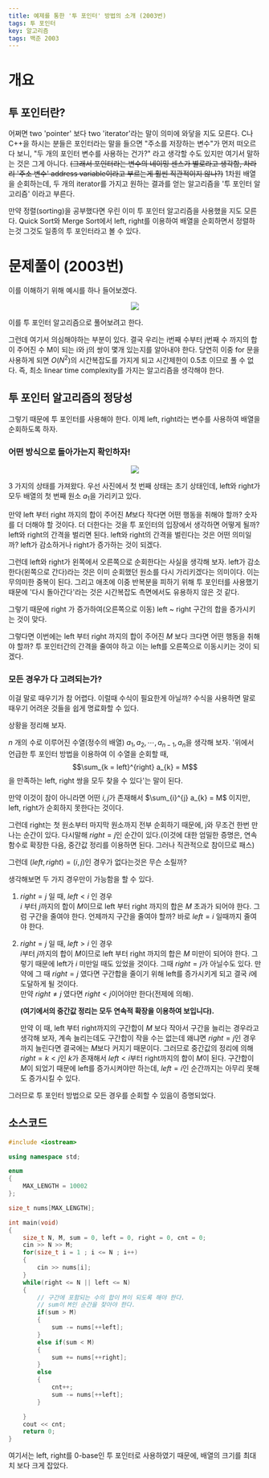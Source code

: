 ```yaml
---
title: 예제를 통한 '투 포인터' 방법의 소개 (2003번)
tags: 투 포인터
key: 알고리즘
tags: 백준 2003
---
```


# 개요

## 투 포인터란?

어쩌면 two 'pointer' 보다 two 'iterator'라는 말이 의미에 와닿을 지도 모른다. C나 C++을 하시는 분들은 포인터라는 말을 들으면 "주소를 저장하는 변수"가 먼저 떠오르다 보니, "두 개의 포인터 변수를 사용하는 건가?" 라고 생각할 수도 있지만 여기서 말하는 것은 그게 아니다. ~~(그래서 포인터라는 변수의 네이밍 센스가 별로라고 생각함, 차라리 '주소 변수' address variable이라고 부르는게 훨씬 직관적이지 않나?)~~ 1차원 배열을 순회하는데, 두 개의 iterator를 가지고 원하는 결과를 얻는 알고리즘을 '투 포인터 알고리즘' 이라고 부른다.  

만약 정렬(sorting)을 공부했다면 우린 이미 투 포인터 알고리즘을 사용했을 지도 모른다. Quick Sort와 Merge Sort에서 left, right를 이용하여 배열을 순회하면서 정렬하는것 그것도 일종의 투 포인터라고 볼 수 있다.


# 문제풀이 (2003번)

이를 이해하기 위해 예시를 하나 들어보겠다.

<center><img src="/image/2021-01-30/2003.png"></center>

이를 투 포인터 알고리즘으로 풀어보려고 한다.  

그런데 여기서 의심해야하는 부분이 있다. 결국 우리는 i번째 수부터 j번째 수 까지의 합이 주어진 수 M이 되는 i와 j의 쌍이 몇개 있는지를 알아내야 한다. 당연히 이중 for 문을 사용하게 되면 $O(N^{2})$의 시간복잡도를 가지게 되고 시간제한이 0.5초 이므로 풀 수 없다. 즉, 최소 linear time complexity를 가지는 알고리즘을 생각해야 한다.  

## 투 포인터 알고리즘의 정당성

그렇기 때문에 투 포인터를 사용해야 한다. 이제 left, right라는 변수를 사용하여 배열을 순회하도록 하자.

### 어떤 방식으로 돌아가는지 확인하자!

<center><img src="/image/2021-01-30/tp_ex.jpeg"></center>

3 가지의 상태를 가져왔다. 우선 사진에서 첫 번째 상태는 초기 상태인데, left와 right가 모두 배열의 첫 번째 원소 $a_{1}$을 가리키고 있다.  

만약 left 부터 right 까지의 합이 주어진 $M$보다 작다면 어떤 행동을 취해야 할까? 숫자를 더 더해야 할 것이다. 더 더한다는 것을 투 포인터의 입장에서 생각하면 어떻게 될까? left와 right의 간격을 벌리면 된다. left와 right의 간격을 벌린다는 것은 어떤 의미일까? left가 감소하거나 right가 증가하는 것이 되겠다.  

그런데 left와 right가 왼쪽에서 오른쪽으로 순회한다는 사실을 생각해 보자. left가 감소한다(왼쪽으로 간다)라는 것은 이미 순회했던 원소를 다시 가리키겠다는 의미이다. 이는 무의미한 중복이 된다. 그리고 애초에 이중 반복분을 피하기 위해 투 포인터를 사용했기 때문에 '다시 돌아간다'라는 것은 시간복잡도 측면에서도 유용하지 않은 것 같다.  

그렇기 때문에 right 가 증가하여(오른쪽으로 이동) left ~ right 구간의 합을 증가시키는 것이 맞다.  

그렇다면 이번에는 left 부터 right 까지의 합이 주어진 $M$ 보다 크다면 어떤 행동을 취해야 할까? 투 포인터간의 간격을 줄여야 하고 이는 left를 오른쪽으로 이동시키는 것이 되겠다.  

### 모든 경우가 다 고려되는가?

이걸 말로 때우기가 참 어렵다. 이럴때 수식이 필요한게 아닐까? 수식을 사용하면 말로 때우기 어려운 것들을 쉽게 명료화할 수 있다.  

상황을 정리해 보자.  

$n$ 개의 수로 이루어진 수열(정수의 배열) $a_{1}, a_{2}, \cdots , a_{n-1}, a_{n}$을 생각해 보자. '위에서 언급한 투 포인터 방법을 이용하여 이 수열을 순회할 때, $$\sum_{k = left}^{right} a_{k} = M$$
을 만족하는 left, right 쌍을 모두 찾을 수 있다'는 말이 된다.  

만약 이것이 참이 아니라면 어떤 $i, j$가 존재해서 $\sum_{i}^{j} a_{k} = M$ 이지만, left, right가 순회하지 못한다는 것이다.  

그런데 right는 첫 원소부터 마지막 원소까지 전부 순회하기 때문에, j와 무조건 한번 만나는 순간이 있다. 다시말해 $right = j$인 순간이 있다.(이것에 대한 엄밀한 증명은, 연속함수로 확장한 다음, 중간값 정리를 이용하면 된다. 그러나 직관적으로 참이므로 패스)  

그런데 $(left, right) = (i, j)$인 경우가 없다는것은 무슨 소릴까?  

생각해보면 두 가지 경우만이 가능함을 할 수 있다.  

1. $right = j$ 일 때, $left < i$ 인 경우  
    $i$ 부터 $j$까지의 합이 $M$이므로 left 부터 right 까지의 합은 $M$ 초과가 되어야 한다. 그럼 구간을 줄여야 한다. 언제까지 구간을 줄여야 할까? 바로 $left = i$ 일때까지 줄여야 한다.

2. $right = j$ 일 때, $left > i$ 인 경우  
    $i$부터 $j$까지의 합이 $M$이므로 left 부터 right 까지의 합은 $M$ 미만이 되어야 한다. 그렇기 때문에 left가 $i$ 미만일 때도 있었을 것이다. 그때 $right = j$가 아닐수도 있다. 만약에 그 때 $right = j$ 였다면 구간합을 줄이기 위해 left를 증가시키게 되고 결국 $i$에 도달하게 될 것이다.  
    만약 $right \neq j$ 였다면 $right < j$이어야만 한다(전제에 의해).  

    **(여기에서의 중간값 정리는 모두 연속적 확장을 이용하여 보입니다).**  

    만약 이 때, left 부터 right까지의 구간합이 $M$ 보다 작아서 구간을 늘리는 경우라고 생각해 보자, 계속 늘리는데도 구간합이 작을 수는 없는데 왜냐면 $right = j$인 경우까지 늘린다면 결국에는 $M$보다 커지기 때문이다. 그러므로 중간값의 정리에 의해 $right = k < j$인 $k$가 존재해서 $left < i$부터 right까지의 합이 $M$이 된다. 구간합이 $M$이 되었기 때문에 left를 증가시켜야만 하는데, $left = i$인 순간까지는 아무리 못해도 증가시킬 수 있다.  

그러므로 투 포인터 방법으로 모든 경우를 순회할 수 있음이 증명되었다.  

## 소스코드
```cpp
#include <iostream>

using namespace std;

enum
{
    MAX_LENGTH = 10002
};

size_t nums[MAX_LENGTH];

int main(void)
{
    size_t N, M, sum = 0, left = 0, right = 0, cnt = 0;
    cin >> N >> M;
    for(size_t i = 1 ; i <= N ; i++)
    {
        cin >> nums[i];
    }
    while(right <= N || left <= N)
    {
        // 구간에 포함되는 수의 합이 M이 되도록 해야 한다.
        // sum이 M인 순간을 찾아야 한다.
        if(sum > M)
        {
            sum -= nums[++left];
        }
        else if(sum < M)
        {
            sum += nums[++right];
        }
        else
        {
            cnt++;
            sum -= nums[++left];
        }

    }
    cout << cnt;
    return 0;
}
```
여기서는 left, right를 0-base인 투 포인터로 사용하였기 때문에, 배열의 크기를 최대치 보다 크게 잡았다.  